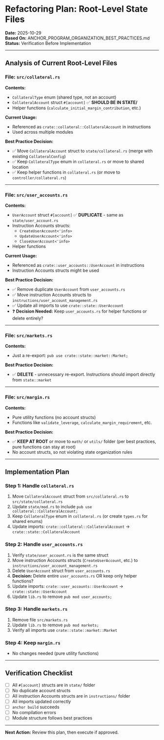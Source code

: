 # Refactoring Plan: Root-Level State Files

**Date:** 2025-10-29  
**Based On:** ANCHOR_PROGRAM_ORGANIZATION_BEST_PRACTICES.md  
**Status:** Verification Before Implementation

---

## Analysis of Current Root-Level Files

### File: `src/collateral.rs`
**Contents:**
- `CollateralType` enum (shared type, not an account)
- `CollateralAccount` struct `#[account]` ✅ **SHOULD BE IN STATE/**
- Helper functions (`calculate_initial_margin_contribution`, etc.)

**Current Usage:**
- Referenced as `crate::collateral::CollateralAccount` in instructions
- Used across multiple modules

**Best Practice Decision:**
- ✅ Move `CollateralAccount` struct to `state/collateral.rs` (merge with existing `CollateralConfig`)
- ✅ Keep `CollateralType` enum in `collateral.rs` or move to shared location
- ✅ Keep helper functions in `collateral.rs` (or move to `controller/collateral.rs`)

---

### File: `src/user_accounts.rs`
**Contents:**
- `UserAccount` struct `#[account]` ✅ **DUPLICATE** - same as `state/user_account.rs`
- Instruction Accounts structs:
  - `CreateUserAccount<'info>`
  - `UpdateUserAccount<'info>`
  - `CloseUserAccount<'info>`
- Helper functions

**Current Usage:**
- Referenced as `crate::user_accounts::UserAccount` in instructions
- Instruction Accounts structs might be used

**Best Practice Decision:**
- ✅ Remove duplicate `UserAccount` from `user_accounts.rs`
- ✅ Move instruction Accounts structs to `instructions/user_account_management.rs`
- ✅ Update all imports to use `crate::state::UserAccount`
- ❓ **Decision Needed:** Keep `user_accounts.rs` for helper functions or delete entirely?

---

### File: `src/markets.rs`
**Contents:**
- Just a re-export: `pub use crate::state::market::Market;`

**Best Practice Decision:**
- ✅ **DELETE** - unnecessary re-export. Instructions should import directly from `state::market`

---

### File: `src/margin.rs`
**Contents:**
- Pure utility functions (no account structs)
- Functions like `validate_leverage`, `calculate_margin_requirement`, etc.

**Best Practice Decision:**
- ✅ **KEEP AT ROOT** or move to `math/` or `utils/` folder (per best practices, pure functions can stay at root)
- No account structs, so not violating state organization rules

---

## Implementation Plan

### Step 1: Handle `collateral.rs`
1. Move `CollateralAccount` struct from `src/collateral.rs` to `src/state/collateral.rs`
2. Update `state/mod.rs` to include `pub use collateral::CollateralAccount;`
3. Keep `CollateralType` enum in `collateral.rs` (or create `types.rs` for shared enums)
4. Update imports: `crate::collateral::CollateralAccount` → `crate::state::CollateralAccount`

### Step 2: Handle `user_accounts.rs`
1. Verify `state/user_account.rs` is the same struct
2. Move instruction Accounts structs (`CreateUserAccount`, etc.) to `instructions/user_account_management.rs`
3. Delete `UserAccount` struct from `user_accounts.rs`
4. **Decision:** Delete entire `user_accounts.rs` OR keep only helper functions?
5. Update imports: `crate::user_accounts::UserAccount` → `crate::state::UserAccount`
6. Update `lib.rs` to remove `pub mod user_accounts;`

### Step 3: Handle `markets.rs`
1. Remove file `src/markets.rs`
2. Update `lib.rs` to remove `pub mod markets;`
3. Verify all imports use `crate::state::market::Market`

### Step 4: Keep `margin.rs`
- No changes needed (pure utility functions)

---

## Verification Checklist

- [ ] All `#[account]` structs are in `state/` folder
- [ ] No duplicate account structs
- [ ] All instruction Accounts structs are in `instructions/` folder
- [ ] All imports updated correctly
- [ ] `anchor build` succeeds
- [ ] No compilation errors
- [ ] Module structure follows best practices

---

**Next Action:** Review this plan, then execute if approved.

